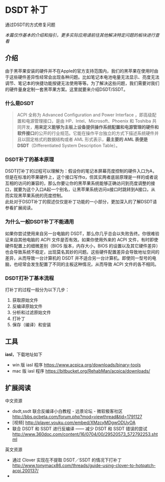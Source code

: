 # DSDT 补丁
通过DSDT的方式修复问题

*本篇仅作基本的介绍和指引，更多实际应用请前往其他解决特定问题的板块进行查看*
## 介绍
由于黑苹果安装的硬件并不在Apple的官方支持范围内，我们的黑苹果在使用时由于这些硬件差异性经常会出现各种问题。比如笔记本电池电量无法显示、亮度无法调节、笔记本的快捷功能按键无法使用等等。为了解决这些问题，我们需要对我们的硬件量身定制一套黑苹果方案。这里就要来介绍DSDT/SSDT。

### 什么是DSDT
> ACPI 全称为 Advanced Configuration and Power Interface ，即高级配置和电源管理接口，是由 HP、Intel、Microsoft、Phoenix 和 Toshiba 共同开发，**用来定义能够为主板上设备提供操作系统配置和电源管理的硬件和软件接口**的公开的行业规范。它能在操作平台独立的方式下描述系统硬件并且以固定格式的数据结构或者 AML 形式表示，**最主要的 AML 表便是 DSDT**（Differentiated System Description Table）。  

### DSDT补丁的基本原理
DSDT打补丁的过程可以理解为：假设你的笔记本屏幕亮度控制的硬件入口为A，但是在标准的苹果硬件上，这个接口写作α，但其实两者底层原理是一样的或者说互相的访问的兼容的，那么你要让你的黑苹果系统能够正确访问到亮度调整的接口，就要为这个入口A起一个别名，让黑苹果系统访问α接口时跳转到A接口，从而实现黑苹果系统的亮度控制。  
此处对于DSDT补丁的叙述仅仅是补丁功能的一小部分，更加深入的了解DSDT请参看扩展阅读。

### 为什么一般DSDT补丁不能通用
如果你尝试使用来自另一台电脑的 DSDT，那么你几乎总会以失败告终。你很难验证来自其他电脑的 ACPI 文件是否有效。如果你使用外来的 ACPI 文件，有时即使硬件配置上的细微差别（BIOS 版本，内存大小，BIOS 的设置以及其它硬件差异）也会导致系统不稳定，出现莫名其妙的问题。这些硬件配置差异会导致地址空间的差异，从而导致一台计算机的 DSDT 并不适合另一台计算机。即使同一型号的电脑，也经常会发生配置了不同的主板这种情况，从而导致 ACPI 文件的各不相同。

### DSDT打补丁基本流程
打补丁的过程一般分为以下几步：

1. 获取原始文件
2. 反编译原始文件
3. 分析和过滤原始文件
4. 打补丁
5. 保存（编译）和安装


## 工具
**iasl**，下载地址如下 
* win 版 iasl 程序 https://www.acpica.org/downloads/binary-tools
* mac 版 iasl 程序 https://bitbucket.org/RehabMan/acpica/downloads/

## 扩展阅读
中文资源

* dsdt,ssdt 联合反编译小白教程 - 远景论坛 - 微软极客社区
http://bbs.pcbeta.com/forum.php?mod=viewthread&tid=1791127
* [视频] http://player.youku.com/embed/XMzcyMDgwODUyOA
* 联合 DSDT 和 SSDT 进行反编译 —— 减少 DSDT 和 SSDT 错误的尝试
http://www.360doc.com/content/16/0704/00/29520573_572792253.shtml


英文资源 
* 通过 Clover 实现在不提取 DSDT／SSDT 的情况下打补丁  http://www.tonymacx86.com/threads/guide-using-clover-to-hotpatch-acpi.200137/
* 